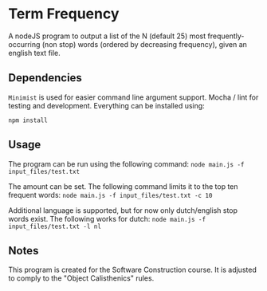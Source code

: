 Term Frequency
==============

A nodeJS program to output a list of the N (default 25) most 
frequently-occurring (non stop) words (ordered by decreasing frequency), 
given an english text file.

## Dependencies

`Minimist` is used for easier command line argument support. Mocha / lint for testing and
development. Everything can be installed using:

`npm install`


## Usage

The program can be run using the following command:
`node main.js -f input_files/test.txt`

The amount can be set. The following command limits it to the top ten frequent words:
`node main.js -f input_files/test.txt -c 10`

Additional language is supported, but for now only dutch/english stop words exist. 
The following works for dutch:
`node main.js -f input_files/test.txt -l nl`


## Notes

This program is created for the Software Construction course. It is adjusted to
comply to the "Object Calisthenics" rules.